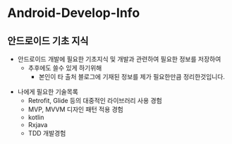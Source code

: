 # Android-Develop-Info
안드로이드 기초 지식
---
+ 안드로이드 개발에 필요한 기초지식 및 개발과 관련하여 필요한 정보를 저장하여
  + 추후에도 쓸수 있게 하기위해
    + 본인이 타 출처 블로그에 기재된 정보를 제가 필요한만큼 정리한것입니다.
    
* 나에게 필요한 기술목록
  * Retrofit, Glide 등의 대중적인 라이브러리 사용 경험
  * MVP, MVVM 디자인 패턴 적용 경험
  * kotlin
  * Rxjava
  * TDD 개발경험
